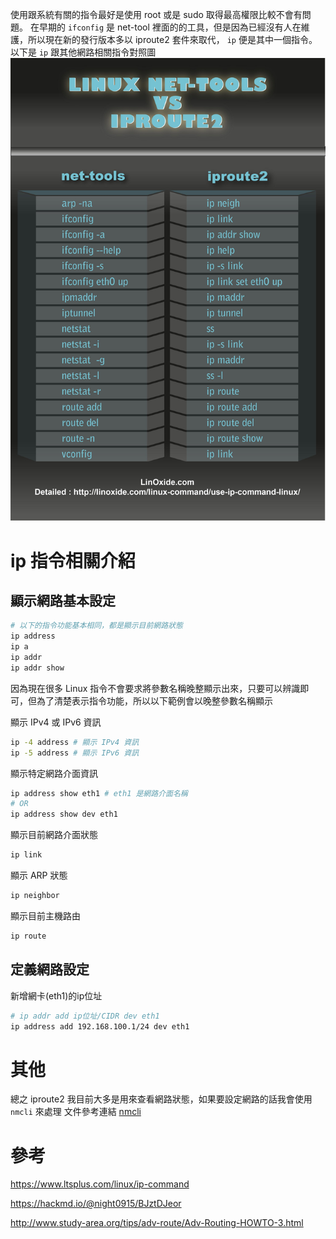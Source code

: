 使用跟系統有關的指令最好是使用 root 或是 sudo 取得最高權限比較不會有問題。
在早期的 `ifconfig` 是 net-tool 裡面的的工具，但是因為已經沒有人在維護，所以現在新的發行版本多以 iproute2 套件來取代， `ip` 便是其中一個指令。
以下是 `ip` 跟其他網路相關指令對照圖
![ip tool](./image/ip%20tool.jpg)


# ip 指令相關介紹

## 顯示網路基本設定

```sh
# 以下的指令功能基本相同，都是顯示目前網路狀態
ip address
ip a
ip addr
ip addr show
```
因為現在很多 Linux 指令不會要求將參數名稱晚整顯示出來，只要可以辨識即可，但為了清楚表示指令功能，所以以下範例會以晚整參數名稱顯示

顯示 IPv4 或 IPv6 資訊
```sh
ip -4 address # 顯示 IPv4 資訊
ip -5 address # 顯示 IPv6 資訊
```

顯示特定網路介面資訊
```sh
ip address show eth1 # eth1 是網路介面名稱
# OR
ip address show dev eth1
```

顯示目前網路介面狀態
```sh
ip link
```
顯示 ARP 狀態
```sh
ip neighbor
```

顯示目前主機路由
```sh
ip route
```

## 定義網路設定

新增網卡(eth1)的ip位址
```sh
# ip addr add ip位址/CIDR dev eth1   
ip address add 192.168.100.1/24 dev eth1
```

# 其他
總之 iproute2 我目前大多是用來查看網路狀態，如果要設定網路的話我會使用 `nmcli` 來處理
文件參考連結 [nmcli](./Linux%20%E7%B6%B2%E8%B7%AF%20nmcli%20%E8%A8%AD%E5%AE%9A.md)

# 參考
https://www.ltsplus.com/linux/ip-command

https://hackmd.io/@night0915/BJztDJeor

http://www.study-area.org/tips/adv-route/Adv-Routing-HOWTO-3.html